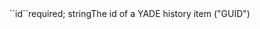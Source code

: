 <tr><td>``id``</td><td>required; string</td><td>The id of a YADE history item ("GUID") </td><td></td><td></td></tr>
